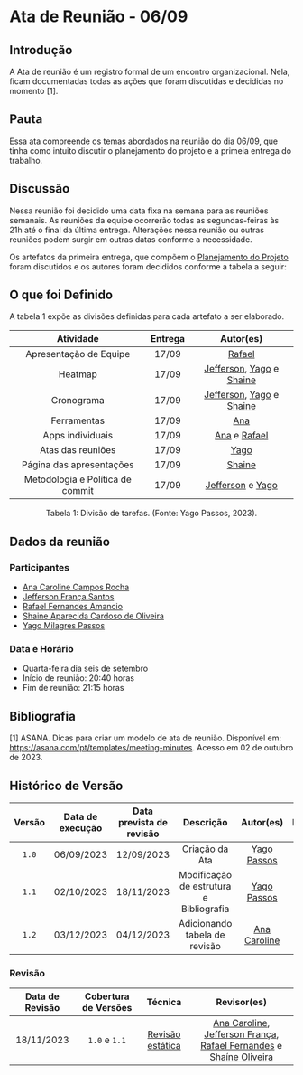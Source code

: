 # Ata de Reunião - 06/09

## Introdução
A Ata de reunião é um registro formal de um encontro organizacional. Nela, ficam documentadas todas as ações que foram discutidas e decididas no momento [1]. 

## Pauta
Essa ata compreende os temas abordados na reunião do dia 06/09, que tinha como intuito discutir o planejamento do projeto e a primeia entrega do trabalho.

## Discussão
Nessa reunião foi decidido uma data fixa na semana para as reuniões semanais. As reuniões da equipe ocorrerão todas as segundas-feiras às 21h até o final da última entrega. Alterações nessa reunião ou 
outras reuniões podem surgir em outras datas conforme a necessidade.

Os artefatos da primeira entrega, que compõem o [Planejamento do Projeto](https://requisitos-de-software.github.io/2023.2-Skoob/planejamento/cronograma/) foram discutidos e os autores foram decididos conforme a tabela a seguir:

## O que foi Definido
A tabela 1 expõe as divisões definidas para cada artefato a ser elaborado.

| Atividade | Entrega | Autor(es) |
| :-------: | :-----: | :-------: |
|Apresentação de Equipe|  17/09  |   [Rafael](https://github.com/Rafael-gc) | 
|  Heatmap  |  17/09   | [Jefferson](https://github.com/Frans6), [Yago](https://github.com/yagompassos) e [Shaine](https://github.com/shaineOliveira)  |
|Cronograma|  17/09  | [Jefferson](https://github.com/Frans6), [Yago](https://github.com/yagompassos) e [Shaine](https://github.com/shaineOliveira) | 
|Ferramentas |  17/09  |   [Ana](https://github.com/anaaroch)   |
|Apps individuais|  17/09  |   [Ana](https://github.com/anaaroch) e [Rafael](https://github.com/Rafael-gc)   |
|Atas das reuniões|  17/09  |   [Yago](https://github.com/yagompassos)   |
|Página das apresentações|  17/09  |   [Shaine](https://github.com/shaineOliveira)   |
|Metodologia e Política de commit|  17/09  |   [Jefferson](https://github.com/Frans6) e [Yago](https://github.com/yagompassos)   |

<div style="text-align: center">
<p> Tabela 1: Divisão de tarefas. (Fonte: Yago Passos, 2023).</p>
</div>

## Dados da reunião
### Participantes
- [Ana Caroline Campos Rocha](https://github.com/anaaroch)
- [Jefferson França Santos](https://github.com/Frans6)
- [Rafael Fernandes Amancio](https://github.com/Rafael-gc)
- [Shaine Aparecida Cardoso de Oliveira](https://github.com/shaineOliveira)
- [Yago Milagres Passos](https://github.com/yagompassos)

### Data e Horário
- Quarta-feira dia seis de setembro
- Início de reunião: 20:40 horas
- Fim de reunião: 21:15 horas

## Bibliografia
[1] ASANA. Dicas para criar um modelo de ata de reunião. Disponível em: https://asana.com/pt/templates/meeting-minutes. Acesso em 02 de outubro de 2023.

## Histórico de Versão

| Versão | Data de execução | Data prevista de revisão |      Descrição      |                   Autor(es)                   | Revisado |
| :----: | :--------------: | :----------------------: | :-----------------: | :-------------------------------------------: | :------: |
| `1.0`  |    06/09/2023    |   12/09/2023    | Criação da Ata |   [Yago Passos](https://github.com/yagompassos)    |    <input type="checkbox" enabled checked />      |
| `1.1`  |    02/10/2023    |   18/11/2023    | Modificação de estrutura e Bibliografia |   [Yago Passos](https://github.com/yagompassos)    |    <input type="checkbox" enabled checked />      |
| `1.2`  |    03/12/2023    |        04/12/2023        | Adicionando tabela de revisão | [Ana Caroline](https://github.com/anaaroch) |    <input type="checkbox" disabled checked />      |

### Revisão

| Data de Revisão | Cobertura de Versões | Técnica |                 Revisor(es)                 |
| :-------------: | :------------------: | :-----: | :-----------------------------------------: |
|   18/11/2023    |        `1.0` e `1.1`         |    [Revisão estática](https://requisitos-de-software.github.io/2023.2-Skoob/verificacao/revisoes/)    | [Ana Caroline](https://github.com/anaaroch), [Jefferson França](https://github.com/Frans6), [Rafael Fernandes](https://github.com/Rafael-gc) e [Shaíne Oliveira](https://github.com/ShaineOliveira) |
